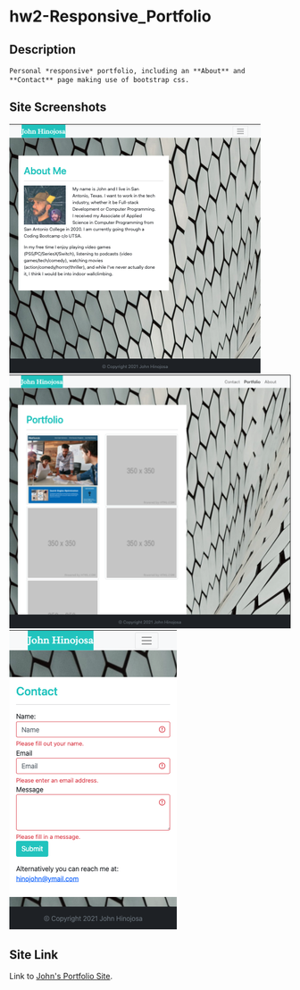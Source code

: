 # hw2-Responsive_Portfolio

## Description
    Personal *responsive* portfolio, including an **About** and **Contact** page making use of bootstrap css.

## Site Screenshots
   ![About Page screenshot](Assets/Images/previewAbout.png)
   ![Portfolio Page screenshot](Assets/Images/previewPortfolio.png)
   ![Contact Page screenshot](Assets/Images/previewContact.png)

## Site Link
   Link to [John's Portfolio Site](https://takolad.github.io/hw2-Responsive_Portfolio/).